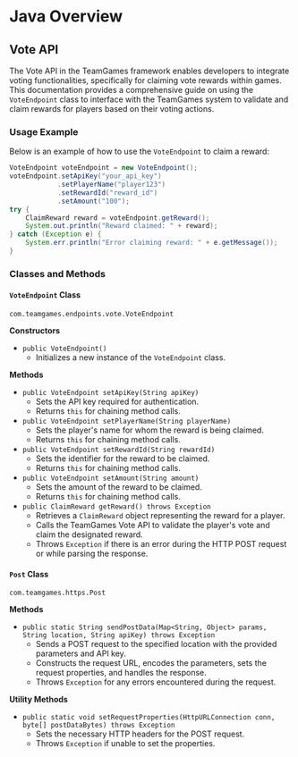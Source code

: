 # Java Overview

## Vote API

The Vote API in the TeamGames framework enables developers to integrate voting functionalities, specifically for claiming vote rewards within games. This documentation provides a comprehensive guide on using the `VoteEndpoint` class to interface with the TeamGames system to validate and claim rewards for players based on their voting actions.

### Usage Example

Below is an example of how to use the `VoteEndpoint` to claim a reward:

```java
VoteEndpoint voteEndpoint = new VoteEndpoint();
voteEndpoint.setApiKey("your_api_key")
            .setPlayerName("player123")
            .setRewardId("reward_id")
            .setAmount("100");
try {
    ClaimReward reward = voteEndpoint.getReward();
    System.out.println("Reward claimed: " + reward);
} catch (Exception e) {
    System.err.println("Error claiming reward: " + e.getMessage());
}
```

### Classes and Methods

#### `VoteEndpoint` Class

`com.teamgames.endpoints.vote.VoteEndpoint`

**Constructors**

* `public VoteEndpoint()`
  * Initializes a new instance of the `VoteEndpoint` class.

**Methods**

* `public VoteEndpoint setApiKey(String apiKey)`
  * Sets the API key required for authentication.
  * Returns `this` for chaining method calls.
* `public VoteEndpoint setPlayerName(String playerName)`
  * Sets the player's name for whom the reward is being claimed.
  * Returns `this` for chaining method calls.
* `public VoteEndpoint setRewardId(String rewardId)`
  * Sets the identifier for the reward to be claimed.
  * Returns `this` for chaining method calls.
* `public VoteEndpoint setAmount(String amount)`
  * Sets the amount of the reward to be claimed.
  * Returns `this` for chaining method calls.
* `public ClaimReward getReward() throws Exception`
  * Retrieves a `ClaimReward` object representing the reward for a player.
  * Calls the TeamGames Vote API to validate the player's vote and claim the designated reward.
  * Throws `Exception` if there is an error during the HTTP POST request or while parsing the response.

#### `Post` Class

`com.teamgames.https.Post`

**Methods**

* `public static String sendPostData(Map<String, Object> params, String location, String apiKey) throws Exception`
  * Sends a POST request to the specified location with the provided parameters and API key.
  * Constructs the request URL, encodes the parameters, sets the request properties, and handles the response.
  * Throws `Exception` for any errors encountered during the request.

**Utility Methods**

* `public static void setRequestProperties(HttpURLConnection conn, byte[] postDataBytes) throws Exception`
  * Sets the necessary HTTP headers for the POST request.
  * Throws `Exception` if unable to set the properties.

